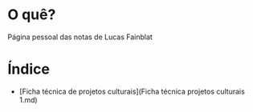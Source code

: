 # O quê?
Página pessoal das notas de Lucas Fainblat
# Índice
- [Ficha técnica de projetos culturais](Ficha técnica projetos culturais 1.md)

